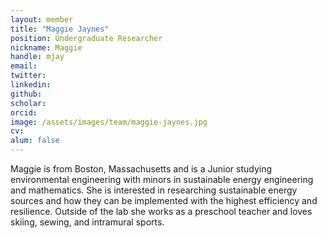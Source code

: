 ```yaml
---
layout: member
title: "Maggie Jaynes"
position: Undergraduate Researcher
nickname: Maggie
handle: mjay
email: 
twitter: 
linkedin: 
github: 
scholar: 
orcid: 
image: /assets/images/team/maggie-jaynes.jpg
cv: 
alum: false
---
```

Maggie is from Boston, Massachusetts and is a Junior studying environmental engineering with minors in sustainable energy engineering and mathematics. She is interested in researching sustainable energy sources and how they can be implemented with the highest efficiency and resilience.  Outside of the lab she works as a preschool teacher and loves skiing, sewing, and intramural sports.

